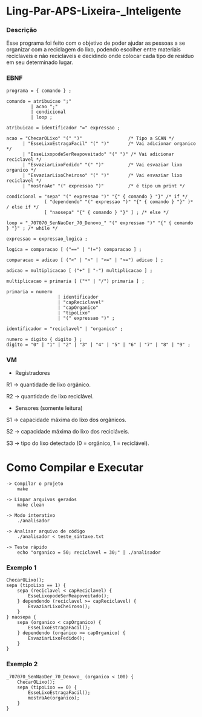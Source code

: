 # Ling-Par-APS-Lixeira-_Inteligente

### Descrição
Esse programa foi feito com o objetivo de poder ajudar as pessoas a se organizar com a reciclagem do lixo, podendo escolher entre materiais reciclaveis e não reciclaveis e decidindo onde colocar cada tipo de resíduo em seu determinado lugar.

### EBNF
```
programa = { comando } ;

comando = atribuicao ";" 
         | acao ";" 
         | condicional 
         | loop ;

atribuicao = identificador "=" expressao ;

acao = "ChecarOLixo" "(" ")"                 /* Tipo a SCAN */
      | "EsseLixoEstragaFacil" "(" ")"       /* Vai adicionar organico */
      | "EsseLixopodeSerReapoveitado" "(" ")" /* Vai adicionar reciclavel */
      | "EsvaziarLixoFedido" "(" ")"         /* Vai esvaziar lixo organico */
      | "EsvaziarLixoCheiroso" "(" ")"       /* Vai esvaziar lixo reciclavel */
      | "mostraAe" "(" expressao ")"         /* é tipo um print */

condicional = "sepa" "(" expressao ")" "{" { comando } "}" /* if */
              ( "dependendo" "(" expressao ")" "{" { comando } "}" )* / else if */
              [ "naosepa" "{" { comando } "}" ] ; /* else */

loop = "_707070_SenNaoDer_70_Denovo_" "(" expressao ")" "{" { comando } "}" ; /* while */

expressao = expressao_logica ;

logica = comparacao [ ("==" | "!=") comparacao ] ;

comparacao = adicao [ ("<" | ">" | "<=" | ">=") adicao ] ;

adicao = multiplicacao [ ("+" | "-") multiplicacao ] ;

multiplicacao = primaria [ ("*" | "/") primaria ] ;

primaria = numero 
                   | identificador 
                   | "capReciclavel"
                   | "capOrganico" 
                   | "tipoLixo"
                   | "(" expressao ")" ;

identificador = "reciclavel" | "organico" ;

numero = digito { digito } ;
digito = "0" | "1" | "2" | "3" | "4" | "5" | "6" | "7" | "8" | "9" ;

```
### VM

- Registradores

R1 → quantidade de lixo orgânico.

R2 → quantidade de lixo reciclável.

- Sensores (somente leitura)

S1 → capacidade máxima do lixo dos orgânicos.

S2 → capacidade máxima do lixo dos recicláveis.

S3 → tipo do lixo detectado (0 = orgânico, 1 = reciclável).

# Como Compilar e Executar
```
-> Compilar o projeto
    make

-> Limpar arquivos gerados
    make clean

-> Modo interativo
    ./analisador

-> Analisar arquivo de código
    ./analisador < teste_sintaxe.txt

-> Teste rápido
    echo "organico = 50; reciclavel = 30;" | ./analisador

```

### Exemplo 1
```
ChecarOLixo();
sepa (tipoLixo == 1) {
    sepa (reciclavel < capReciclavel) {
        EsseLixopodeSerReapoveitado();
    } dependendo (reciclavel >= capReciclavel) {
        EsvaziarLixoCheiroso();
    }
} naosepa {
    sepa (organico < capOrganico) {
        EsseLixoEstragaFacil();
    } dependendo (organico >= capOrganico) {
        EsvaziarLixoFedido();
    }
}

```

### Exemplo 2
```
_707070_SenNaoDer_70_Denovo_ (organico < 100) {
    ChecarOLixo();
    sepa (tipoLixo == 0) {
        EsseLixoEstragaFacil();
        mostraAe(organico);
    }
}

```